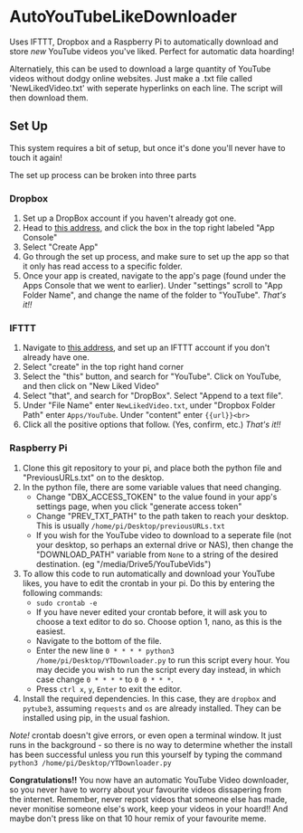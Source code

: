# AutoYouTubeLikeDownloader
Uses IFTTT, Dropbox and a Raspberry Pi to automatically download and store *new* YouTube videos you've liked. Perfect for automatic data hoarding! 

Alternatiely, this can be used to download a large quantity of YouTube videos without dodgy online websites. Just make a .txt file called 'NewLikedVideo.txt' with seperate hyperlinks on each line. The script will then download them.

## Set Up
This system requires a bit of setup, but once it's done you'll never have to touch it again!

The set up process can be broken into three parts

### Dropbox
1. Set up a DropBox account if you haven't already got one.
2. Head to [this address](https://www.dropbox.com/developer "Dropbox Developer's page"), and click the box in the top right labeled "App Console"
3. Select "Create App"
4. Go through the set up process, and make sure to set up the app so that it only has read access to a specific folder.
5. Once your app is created, navigate to the app's page (found under the Apps Console that we went to earlier). Under "settings" scroll to "App Folder Name", and change the name of the folder to "YouTube".
_That's it!!_

### IFTTT
1. Navigate to [this address](https://www.ifttt.com "IFTTT homepage"), and set up an IFTTT account if you don't already have one.
2. Select "create" in the top right hand corner
3. Select the "this" button, and search for "YouTube". Click on YouTube, and then click on "New Liked Video"
4. Select "that", and search for "DropBox". Select "Append to a text file".
5. Under "File Name" enter `NewLikedVideo.txt`, under "Dropbox Folder Path" enter `Apps/YouTube`. Under "content" enter `{{url}}<br>`
6. Click all the positive options that follow. (Yes, confirm, etc.)
_That's it!!_

### Raspberry Pi
1. Clone this git repository to your pi, and place both the python file and "PreviousURLs.txt" on to the desktop.
2. In the python file, there are some variable values that need changing. 
    - Change "DBX_ACCESS_TOKEN" to the value found in your app's settings page, when you click "generate access token"
    - Change "PREV_TXT_PATH" to the path taken to reach your desktop. This is usually `/home/pi/Desktop/previousURLs.txt`
    - If you wish for the YouTube video to download to a seperate file (not your desktop, so perhaps an external drive or NAS), then change the "DOWNLOAD_PATH" variable from `None` to a string of the desired destination. (eg "/media/Drive5/YouTubeVids")
3. To allow this code to run automatically and download your YouTube likes, you have to edit the crontab in your pi. Do this by entering the following commands:
    - `sudo crontab -e`
    - If you have never edited your crontab before, it will ask you to choose a text editor to do so. Choose option 1, nano, as this is the easiest. 
    - Navigate to the bottom of the file. 
    - Enter the new line `0 * * * * python3 /home/pi/Desktop/YTDownloader.py` to run this script every hour. You may decide you wish to run the script every day instead, in which case change `0 * * * *` to `0 0 * * *`.
    - Press `ctrl x`, `y`, `Enter` to exit the editor.
4. Install the required dependencies. In this case, they are `dropbox` and `pytube3`, assuming `requests` and `os` are already installed. They can be installed using pip, in the usual fashion. 

*Note!* crontab doesn't give errors, or even open a terminal window. It just runs in the background - so there is no way to determine whether the install has been successful unless you run this yourself by typing the command `python3 /home/pi/Desktop/YTDownloader.py`

__Congratulations!!__ You now have an automatic YouTube Video downloader, so you never have to worry about your favourite videos dissapering from the internet. Remember, never repost videos that someone else has made, never monitise someone else's work, keep your videos in your hoard!! And maybe don't press like on that 10 hour remix of your favourite meme. 
